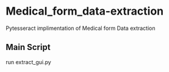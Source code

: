 # Medical_form_data-extraction
Pytesseract implimentation of Medical form Data extraction

## Main Script
run extract_gui.py
